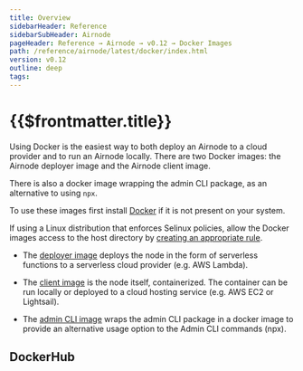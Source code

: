 ```yaml
---
title: Overview
sidebarHeader: Reference
sidebarSubHeader: Airnode
pageHeader: Reference → Airnode → v0.12 → Docker Images
path: /reference/airnode/latest/docker/index.html
version: v0.12
outline: deep
tags:
---
```


<VersionWarning/>

<PageHeader/>

<SearchHighlight/>

<FlexStartTag/>

# {{$frontmatter.title}}

Using Docker is the easiest way to both deploy an Airnode to a cloud provider
and to run an Airnode locally. There are two Docker images: the Airnode deployer
image and the Airnode client image.

There is also a docker image wrapping the admin CLI package, as an alternative
to using `npx`.

To use these images first install [Docker](https://docs.docker.com/get-docker/)
if it is not present on your system.

If using a Linux distribution that enforces Selinux policies, allow the Docker
images access to the host directory by
[creating an appropriate rule](https://stackoverflow.com/questions/24288616/permission-denied-on-accessing-host-directory-in-docker).

- The [deployer image](/reference/airnode/latest/docker/deployer-image.md)
  deploys the node in the form of serverless functions to a serverless cloud
  provider (e.g. AWS Lambda).

- The [client image](/reference/airnode/latest/docker/client-image.md) is the
  node itself, containerized. The container can be run locally or deployed to a
  cloud hosting service (e.g. AWS EC2 or Lightsail).

- The [admin CLI image](/reference/airnode/latest/docker/admin-cli-image.md)
  wraps the admin CLI package in a docker image to provide an alternative usage
  option to the Admin CLI commands (npx).

## DockerHub

<DockerHubImages/>

<FlexEndTag/>
